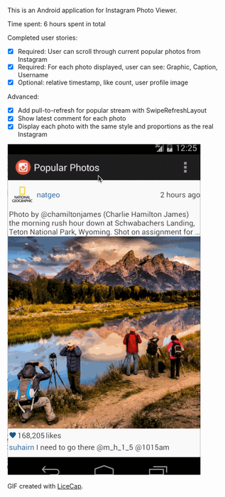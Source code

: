 This is an Android application for Instagram Photo Viewer.

Time spent: 6 hours spent in total

Completed user stories:
 * [x] Required: User can scroll through current popular photos from Instagram
 * [x] Required: For each photo displayed, user can see: Graphic, Caption, Username
 * [x] Optional: relative timestamp, like count, user profile image

Advanced:
 * [x] Add pull-to-refresh for popular stream with SwipeRefreshLayout
 * [x] Show latest comment for each photo 
 * [x] Display each photo with the same style and proportions as the real Instagram

![Video Walkthrough](InstagramViewer.gif)

GIF created with [LiceCap](http://www.cockos.com/licecap/).
